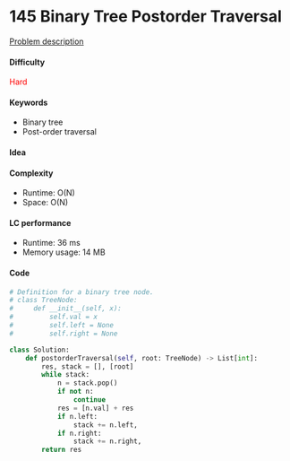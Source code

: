 145 Binary Tree Postorder Traversal 
=======================
[Problem description](https://leetcode.com/problems/binary-tree-postorder-traversal/)

#### Difficulty
<span style="color:red">Hard</span>

#### Keywords
- Binary tree
- Post-order traversal
  
#### Idea


#### Complexity
- Runtime: O(N)
- Space: O(N)
  
#### LC performance
- Runtime: 36 ms
- Memory usage: 14 MB

#### Code
```python
# Definition for a binary tree node.
# class TreeNode:
#     def __init__(self, x):
#         self.val = x
#         self.left = None
#         self.right = None

class Solution:
    def postorderTraversal(self, root: TreeNode) -> List[int]:
        res, stack = [], [root]
        while stack:
            n = stack.pop()
            if not n:
                continue
            res = [n.val] + res
            if n.left:
                stack += n.left,
            if n.right:
                stack += n.right,
        return res
```
